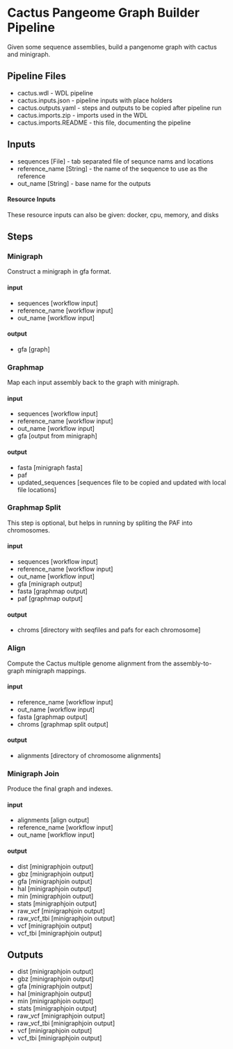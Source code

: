 # Cactus Pangeome Graph Builder Pipeline

Given some sequence assemblies, build a pangenome graph with cactus and minigraph.

## Pipeline Files
* cactus.wdl - WDL pipeline
* cactus.inputs.json - pipeline inputs with place holders
* cactus.outputs.yaml - steps and outputs to be copied after pipeline run
* cactus.imports.zip - imports used in the WDL
* cactus.imports.README - this file, documenting the pipeline

## Inputs
* sequences [File] - tab separated file of sequnce nams and locations
* reference_name [String] - the name of the sequence to use as the reference
* out_name [String] - base name for the outputs

#### Resource Inputs
These resource inputs can also be given: docker, cpu, memory, and disks

## Steps
### Minigraph
Construct a minigraph in gfa format.
#### input
* sequences [workflow input]
* reference_name [workflow input]
* out_name [workflow input]
#### output
* gfa [graph]

### Graphmap
Map each input assembly back to the graph with minigraph.
#### input
* sequences [workflow input]
* reference_name [workflow input]
* out_name [workflow input]
* gfa [output from minigraph]
#### output
* fasta [minigraph fasta]
* paf
* updated_sequences [sequences file to be copied and updated with local file locations]

### Graphmap Split
This step is optional, but helps in running by spliting the PAF into chromosomes.
#### input
* sequences [workflow input]
* reference_name [workflow input]
* out_name [workflow input]
* gfa [minigraph output]
* fasta [graphmap output]
* paf [graphmap output]
#### output
*  chroms [directory with seqfiles and pafs for each chromosome]

### Align
Compute the Cactus multiple genome alignment from the assembly-to-graph minigraph mappings.
#### input
* reference_name [workflow input]
* out_name [workflow input]
* fasta [graphmap output]
* chroms [graphmap split output]
#### output
* alignments [directory of chromosome alignments]

### Minigraph Join
Produce the final graph and indexes.
#### input
* alignments [align output]
* reference_name [workflow input]
* out_name [workflow input]
#### output
* dist [minigraphjoin output]
* gbz [minigraphjoin output]
* gfa [minigraphjoin output]
* hal [minigraphjoin output]
* min [minigraphjoin output]
* stats [minigraphjoin output]
* raw_vcf [minigraphjoin output]
* raw_vcf_tbi [minigraphjoin output]
* vcf [minigraphjoin output]
* vcf_tbi [minigraphjoin output]

## Outputs
* dist [minigraphjoin output]
* gbz [minigraphjoin output]
* gfa [minigraphjoin output]
* hal [minigraphjoin output]
* min [minigraphjoin output]
* stats [minigraphjoin output]
* raw_vcf [minigraphjoin output]
* raw_vcf_tbi [minigraphjoin output]
* vcf [minigraphjoin output]
* vcf_tbi [minigraphjoin output]
